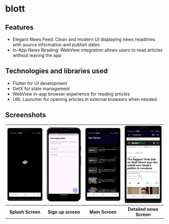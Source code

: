 # blott

## Features
- Elegant News Feed: Clean and modern UI displaying news headlines with source information and publish dates
- In-App News Reading: WebView integration allows users to read articles without leaving the app

## Technologies and libraries used
- Flutter for UI development
- GetX for state management
- WebView in-app browser experience for reading articles
- URL Launcher for opening articles in external browsers when needed

## Screenshots
<table>
<tr>
<th><img alt="splash.png" src="splash.png" width="300"/></th>
<th><img alt="signUp1.png" src="signUp1.png" width="300"/></th>
<th><img alt="main_screen_with_network.png" src="main_screen_with_network.png" width="300"/></th>
<th><img alt="detailed_news_screen.png" src="detailed_news_screen.png" width="300"/></th>
</tr>
<tr>
  <th>Splash Screen</th>
    <th>Sign up screen</th>
    <th>Main Screen</th>
    <th>Detailed news Screen</th>
</tr>
</table>
